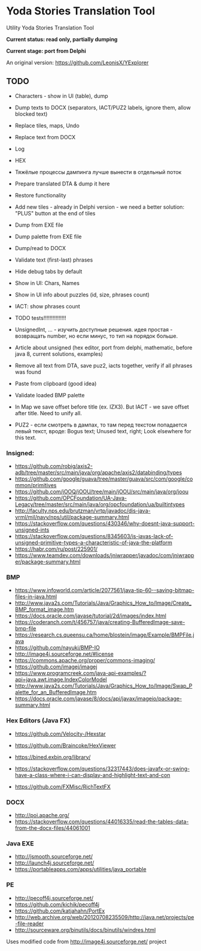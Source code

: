 # Yoda Stories Translation Tool

Utility Yoda Stories Translation Tool

**Current status: read only, partially dumping**

**Current stage: port from Delphi**

An original version: https://github.com/LeonisX/YExplorer

## TODO

* Characters - show in UI (table), dump
* Dump texts to DOCX (separators, IACT/PUZ2 labels, ignore them, allow blocked text)
* Replace tiles, maps, Undo
* Replace text from DOCX
* Log
* HEX
* Тяжёлые процессы дампинга лучше вынести в отдельный поток

* Prepare translated DTA & dump it here

* Restore functionality
* Add new tiles - already in Delphi version - we need a better solution: "PLUS" button at the end of tiles
* Dump from EXE file
* Dump palette from EXE file
* Dump/read to DOCX
* Validate text (first-last) phrases
* Hide debug tabs by default

* Show in UI: Chars, Names
* Show in UI info about puzzles (id, size, phrases count)
* IACT: show phrases count

* TODO tests!!!!!!!!!!!!!!!

* UnsignedInt, ... - изучить доступные решения. идея простая - возвращать number, но если минус, то тип на порядок больше.
* Article about unsigned (hex editor, port from delphi, mathematic, before java 8, current solutions, examples)

* Remove all text from DTA, save puz2, iacts together, verify if all phrases was found
* Paste from clipboard (good idea)
* Validate loaded BMP palette
* In Map we save offset before title (ex. IZX3). But IACT - we save offset after title. Need to unify all. 
* PUZ2 - если смотреть в дампах, то там перед текстом попадается левый текст, вроде: Bogus text; Unused text, right; Look elsewhere for this text. 

### Insigned:

* https://github.com/robig/axis2-adb/tree/master/src/main/java/org/apache/axis2/databinding/types
* https://github.com/google/guava/tree/master/guava/src/com/google/common/primitives
* https://github.com/jOOQ/jOOU/tree/main/jOOU/src/main/java/org/joou
* https://github.com/OPCFoundation/UA-Java-Legacy/tree/master/src/main/java/org/opcfoundation/ua/builtintypes
* http://faculty.nps.edu/brutzman/vrtp/javadoc/dis-java-vrml/mil/navy/nps/util/package-summary.html
* https://stackoverflow.com/questions/430346/why-doesnt-java-support-unsigned-ints
* https://stackoverflow.com/questions/8345603/is-javas-lack-of-unsigned-primitive-types-a-characteristic-of-java-the-platform
* https://habr.com/ru/post/225901/
* https://www.teamdev.com/downloads/jniwrapper/javadoc/com/jniwrapper/package-summary.html

### BMP

* https://www.infoworld.com/article/2077561/java-tip-60--saving-bitmap-files-in-java.html
* http://www.java2s.com/Tutorials/Java/Graphics_How_to/Image/Create_BMP_format_image.htm
* https://docs.oracle.com/javase/tutorial/2d/images/index.html
* https://coderanch.com/t/456757/java/creating-BufferedImage-save-bmp-file
* https://research.cs.queensu.ca/home/blostein/image/Example/BMPFile.java
* https://github.com/nayuki/BMP-IO
* http://image4j.sourceforge.net/#license
* https://commons.apache.org/proper/commons-imaging/
* https://github.com/imagej/imagej
* https://www.programcreek.com/java-api-examples/?api=java.awt.image.IndexColorModel
* http://www.java2s.com/Tutorials/Java/Graphics_How_to/Image/Swap_Palette_for_an_BufferedImage.htm
* https://docs.oracle.com/javase/8/docs/api/javax/imageio/package-summary.html

### Hex Editors (Java FX)

* https://github.com/Velocity-/Hexstar
* https://github.com/Braincoke/HexViewer

* https://bined.exbin.org/library/

* https://stackoverflow.com/questions/32317443/does-javafx-or-swing-have-a-class-where-i-can-display-and-highlight-text-and-con
* https://github.com/FXMisc/RichTextFX

### DOCX

* http://poi.apache.org/
* https://stackoverflow.com/questions/44016335/read-the-tables-data-from-the-docx-files/44061001

### Java EXE

* http://jsmooth.sourceforge.net/
* http://launch4j.sourceforge.net/
* https://portableapps.com/apps/utilities/java_portable

### PE

* http://pecoff4j.sourceforge.net/
* https://github.com/kichik/pecoff4j
* https://github.com/katjahahn/PortEx
* http://web.archive.org/web/20120708235509/http://java.net/projects/pe-file-reader
* http://sourceware.org/binutils/docs/binutils/windres.html



Uses modified code from http://image4j.sourceforge.net/ project